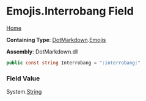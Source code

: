 # Emojis\.Interrobang Field

[Home](../../../README.md)

**Containing Type**: [DotMarkdown](../../README.md)\.[Emojis](../README.md)

**Assembly**: DotMarkdown\.dll

```csharp
public const string Interrobang = ":interrobang:"
```

### Field Value

System\.[String](https://docs.microsoft.com/en-us/dotnet/api/system.string)